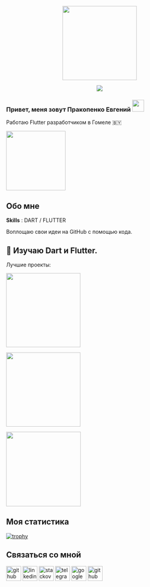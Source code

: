 <p
  align=center>
  <img src="dog.gif" // Автор https://www.linkedin.com/in/makutamax/
  height=200>
</p>

<p
  align=center>
  <img src="https://komarev.com/ghpvc/?username=yauheniprakapenka" 
</p>
  
<h3 
  align="left">Привет, меня зовут Пракопенко Евгений
  <img src="https://github.com/blackcater/blackcater/raw/main/images/Hi.gif" 
  height="32"/>
</h3>

Работаю Flutter разработчиком в Гомеле 🇧🇾

<img src="https://user-images.githubusercontent.com/47568606/152641563-4e94cf7c-d51d-481c-810b-e572937e5fa0.jpg" height=160>

## Обо мне

<b>Skills</b> : DART / FLUTTER

Воплощаю свои идеи на GitHub с помощью кода.
 
## 🔭 Изучаю Dart и Flutter. 

Лучшие проекты:

[<img src="https://user-images.githubusercontent.com/47568606/152845710-6e508179-478b-412c-a301-1b1eeac74891.png" height="200">](https://github.com/yauheniprakapenka/flutter_passcode)

[<img src="https://user-images.githubusercontent.com/47568606/152846289-c51f681a-bc23-494c-a0e1-3a12608c1a9b.png" height='200'>](https://github.com/yauheniprakapenka/flutter_writers)

[<img src='https://user-images.githubusercontent.com/47568606/152847111-a9b3f4db-da6f-45a2-8b4c-dfebff5b01ef.png' height='201'>](https://github.com/yauheniprakapenka/card_scanner_v2)

## Моя статистика

[![trophy](https://github-profile-trophy.vercel.app/?username=yauheniprakapenka&theme=oldie)](https://github.com/ryo-ma/github-profile-trophy)

<!--
Оформляем README: https://habr.com/ru/post/649363/
generator: https://github.com/arturssmirnovs/github-profile-readme-generator
-->

## Связаться со мной

[<img src='https://cdn.jsdelivr.net/npm/simple-icons@3.0.1/icons/github.svg' alt='github' height='40'>](https://github.com/yauheniprakapenka)  [<img src='https://cdn.jsdelivr.net/npm/simple-icons@3.0.1/icons/linkedin.svg' alt='linkedin' height='40'>](https://www.linkedin.com/in/yauheni-prakapenka//)  [<img src='https://cdn.jsdelivr.net/npm/simple-icons@3.0.1/icons/stackoverflow.svg' alt='stackoverflow' height='40'>](https://stackoverflow.com/users/11725354)  [<img src='https://cdn.jsdelivr.net/npm/simple-icons@3.0.1/icons/telegram.svg' alt='telegram' height='40'>](https://t.me/yauheniprakapenka)  [<img src='https://cdn.jsdelivr.net/npm/simple-icons@3.0.1/icons/google.svg' alt='google' height='40'>](mailto:yauheni.prakapenka@gmail.com)
  [<img src='https://cdn.jsdelivr.net/npm/simple-icons@3.0.1/icons/youtube.svg' alt='github' height='40'>](https://www.youtube.com/channel/UCwjVgKjMKglPdyNk80BoJxg)
